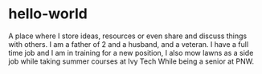 # hello-world
A place where I store ideas, resources or even share and discuss things with others.
I am a father of 2 and a husband, and a veteran. I have a full time job and I am in training for a new position, I also mow lawns as a side job while taking summer courses at Ivy Tech While being a senior at PNW. 
